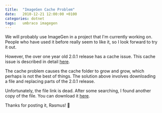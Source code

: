 ```yaml
---
title:	"ImageGen Cache Problem"
date:	2010-12-21 12:00:00 +0100
categories: dotnet
tags: 	umbraco imagegen
---
```



We will probably use ImageGen in a project that I'm currently working on. People
who have used it before really seem to like it, so I look forward to try it out.

However, the over one year old 2.0.1 release has a cache issue. This cache issue
is described in detail [here](http://our.umbraco.org/projects/website-utilities/imagegen/imagegen-bugs/2982-%5BUPDATE%5D-Fix-to-caching-bug-in-201).

The cache problem causes the cache folder to grow and grow, which perhaps is not
the best of things. The solution above involves downloading a file and replacing
parts of the 2.0.1 release.

Unfortunately, the file link is dead. After some searching, I found another copy
of the file. You can download it [here](http://www.hajslund.com/blog.aspx?filterby=ImageGen).

Thanks for posting it, Rasmus! 🙂